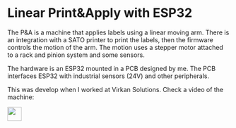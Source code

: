 # Linear Print&Apply with ESP32
The P&A is a machine that applies labels using a linear moving arm. There is an integration with a SATO printer to print the labels, then the firmware controls the motion of the arm. The motion uses a stepper motor attached to a rack and pinion system and some sensors.

The hardware is an ESP32 mounted in a PCB designed by me. The PCB interfaces ESP32 with industrial sensors (24V) and other peripherals.


This was develop when I worked at Virkan Solutions. Check a video of the machine: <p align="left"> <a href="[https://www.youtube.com/@arthurpc02](https://youtu.be/vXXFXEplgdo?si=SmpnFkRqYCdWM27m)" target="_blank" rel="noreferrer"> <picture> <source media="(prefers-color-scheme: dark)" srcset="https://raw.githubusercontent.com/danielcranney/readme-generator/main/public/icons/socials/youtube-dark.svg" /> <source media="(prefers-color-scheme: light)" srcset="https://raw.githubusercontent.com/danielcranney/readme-generator/main/public/icons/socials/youtube.svg" /> <img src="https://raw.githubusercontent.com/danielcranney/readme-generator/main/public/icons/socials/youtube.svg" width="32" height="32" /> </picture> </a></p>
